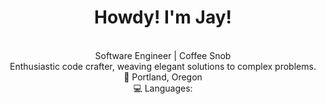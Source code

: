 <div align="center">
  <h1>Howdy! I'm Jay!</h1>
  <br>Software Engineer | Coffee Snob
  <br>Enthusiastic code crafter, weaving elegant solutions to complex problems.
  <br>🌲 Portland, Oregon 
  <br>💻 Languages:
  
</div>

<!--
**jaysabe/jaysabe** is a ✨ _special_ ✨ repository because its `README.md` (this file) appears on your GitHub profile.

Here are some ideas to get you started:

- 🔭 I’m currently working on ...
- 🌱 I’m currently learning ...
- 👯 I’m looking to collaborate on ...
- 🤔 I’m looking for help with ...
- 💬 Ask me about ...
- 📫 How to reach me: ...
- 😄 Pronouns: ...
- ⚡ Fun fact: ...
-->
